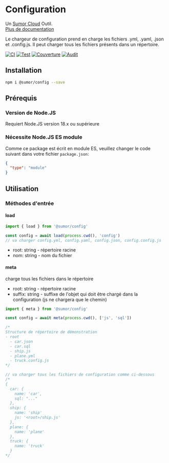 # Configuration

Un [Sumor Cloud](https://sumor.cloud) Outil.  
[Plus de documentation](https://sumor.cloud/config)

Le chargeur de configuration prend en charge les fichiers .yml, .yaml, .json et .config.js. Il peut charger tous les fichiers présents dans un répertoire.

[![CI](https://github.com/sumor-cloud/config/actions/workflows/ci.yml/badge.svg)](https://github.com/sumor-cloud/config/actions/workflows/ci.yml)
[![Test](https://github.com/sumor-cloud/config/actions/workflows/ut.yml/badge.svg)](https://github.com/sumor-cloud/config/actions/workflows/ut.yml)
[![Couverture](https://github.com/sumor-cloud/config/actions/workflows/coverage.yml/badge.svg)](https://github.com/sumor-cloud/config/actions/workflows/coverage.yml)
[![Audit](https://github.com/sumor-cloud/config/actions/workflows/audit.yml/badge.svg)](https://github.com/sumor-cloud/config/actions/workflows/audit.yml)

## Installation

```bash
npm i @sumor/config --save
```

## Prérequis

### Version de Node.JS

Requiert Node.JS version 18.x ou supérieure

### Nécessite Node.JS ES module

Comme ce package est écrit en module ES,
veuillez changer le code suivant dans votre fichier `package.json`:

```json
{
  "type": "module"
}
```

## Utilisation

### Méthodes d'entrée

#### load

```js
import { load } from '@sumor/config'

const config = await load(process.cwd(), 'config')
// va charger config.yml, config.yaml, config.json, config.config.js
```

- root: string - répertoire racine
- nom: string - nom du fichier

#### meta

charge tous les fichiers dans le répertoire

- root: string - répertoire racine
- suffix: string - suffixe de l'objet qui doit être chargé dans la configuration (js ne chargera que le chemin)

```js
import { meta } from '@sumor/config'

const config = await meta(process.cwd(), ['js', 'sql'])

/*
Structure de répertoire de démonstration
- root
  - car.json
  - car.sql
  - ship.js
  - plane.yml
  - truck.config.js
*/

// va charger tous les fichiers de configuration comme ci-dessous
/*
{
  car: {
    name: 'car',
    sql: "..."
  },
  ship: {
    name: 'ship'
    js: '<root>/ship.js'
  },
  plane: {
    name: 'plane'
  },
  truck: {
    name: 'truck'
  }
*/
```
